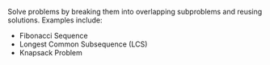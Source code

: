 Solve problems by breaking them into overlapping subproblems and reusing solutions. Examples include:
- Fibonacci Sequence
- Longest Common Subsequence (LCS)
- Knapsack Problem